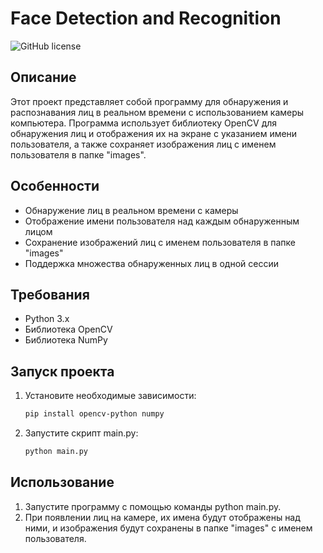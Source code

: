 # Face Detection and Recognition

![GitHub license](https://img.shields.io/badge/license-MIT-blue.svg)

## Описание

Этот проект представляет собой программу для обнаружения и распознавания лиц в реальном времени с использованием камеры компьютера. Программа использует библиотеку OpenCV для обнаружения лиц и отображения их на экране с указанием имени пользователя, а также сохраняет изображения лиц с именем пользователя в папке "images".

## Особенности

- Обнаружение лиц в реальном времени с камеры
- Отображение имени пользователя над каждым обнаруженным лицом
- Сохранение изображений лиц с именем пользователя в папке "images"
- Поддержка множества обнаруженных лиц в одной сессии

## Требования

- Python 3.x
- Библиотека OpenCV
- Библиотека NumPy

## Запуск проекта

1. Установите необходимые зависимости:

   ```bash
   pip install opencv-python numpy
2. Запустите скрипт main.py:

    ```bash
    python main.py

## Использование

1. Запустите программу с помощью команды python main.py.
2. При появлении лиц на камере, их имена будут отображены над ними, и изображения будут сохранены в папке "images" с именем пользователя.
   
